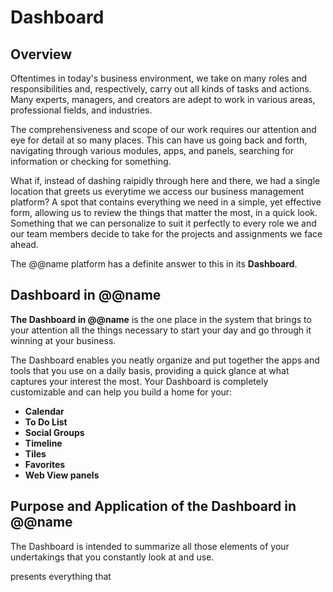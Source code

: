 # Dashboard

## Overview

Oftentimes in today's business environment, we take on many roles and responsibilities and, respectively, carry out all kinds of tasks and actions. 
Many experts, managers, and creators are adept to work in various areas, professional fields, and industries.  

The comprehensiveness and scope of our work requires our attention and eye for detail at so many places. 
This can have us going back and forth, navigating through various modules, apps, and panels, searching for information or checking for something.  

What if, instead of dashing raipidly through here and there, we had a single location that greets us everytime we access our business management platform? 
A spot that contains everything we need in a simple, yet effective form, allowing us to review the things that matter the most, in a quick look. 
Something that we can personalize to suit it perfectly to every role we and our team members decide to take for the projects and assignments we face ahead.  

The @@name platform has a definite answer to this in its **Dashboard**.  

## Dashboard in @@name

**The Dashboard in @@name** is the one place in the system that brings to your attention all the things necessary to start your day and go through it winning at your business.  

The Dashboard enables you neatly organize and put together the apps and tools that you use on a daily basis, providing a quick glance at what captures your interest the most. 
Your Dashboard is completely customizable and can help you build a home for your:  

* **Calendar**
* **To Do List**
* **Social Groups**
* **Timeline**
* **Tiles**
* **Favorites**
* **Web View panels**

## Purpose and Application of the Dashboard in @@name

The Dashboard is intended to summarize all those elements of your undertakings that you constantly look at and use.  


presents everything that
